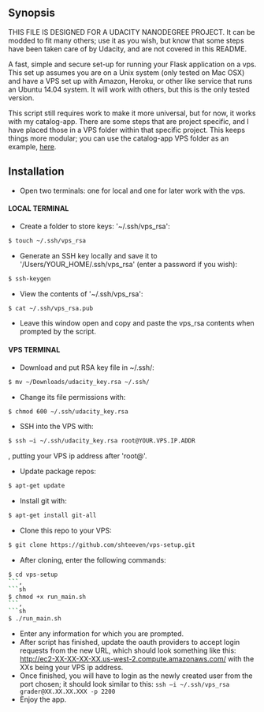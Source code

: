 ## Synopsis

THIS FILE IS DESIGNED FOR A UDACITY NANODEGREE PROJECT. It can be modded to fit many others; use it as you wish, but know that some steps have been taken care of by Udacity, and are not covered in this README.

A fast, simple and secure set-up for running your Flask application on a vps. This set up assumes you are on a Unix system (only tested on Mac OSX) and have a VPS set up with Amazon, Heroku, or other like service that runs an Ubuntu 14.04 system. It will work with others, but this is the only tested version.

This script still requires work to make it more universal, but for now, it works with my catalog-app. There are some steps that are project specific, and I have placed those in a VPS folder within that specific project. This keeps things more modular; you can use the catalog-app VPS folder as an example, [here][1].

## Installation
- Open two terminals: one for local and one for later work with the vps.
#### LOCAL TERMINAL
- Create a folder to store keys: '~/.ssh/vps_rsa':
```sh
$ touch ~/.ssh/vps_rsa
```
- Generate an SSH key locally and save it to '/Users/YOUR_HOME/.ssh/vps_rsa' (enter a password if you wish):
```sh
$ ssh-keygen
```
-  View the contents of '~/.ssh/vps_rsa':
```sh
$ cat ~/.ssh/vps_rsa.pub
```
- Leave this window open and copy and paste the vps_rsa contents when prompted by the script.
#### VPS TERMINAL
- Download and put RSA key file in ~/.ssh/:
```sh
$ mv ~/Downloads/udacity_key.rsa ~/.ssh/
```
- Change its file permissions with:
```sh
$ chmod 600 ~/.ssh/udacity_key.rsa
```
- SSH into the VPS with:
```sh
$ ssh –i ~/.ssh/udacity_key.rsa root@YOUR.VPS.IP.ADDR
```
, putting your VPS ip address after 'root@'.
- Update package repos:
```sh
$ apt-get update
```
- Install git with:
```sh
$ apt-get install git-all
```
- Clone this repo to your VPS:
```sh
$ git clone https://github.com/shteeven/vps-setup.git
```
- After cloning, enter the following commands:
```sh
$ cd vps-setup
```,
```sh
$ chmod +x run_main.sh
```,
```sh
$ ./run_main.sh
```
- Enter any information for which you are prompted.
- After script has finished, update the oauth providers to accept login requests from the new URL, which should look something like this:
http://ec2-XX-XX-XX-XX.us-west-2.compute.amazonaws.com/ with the XXs being your VPS ip address.
- Once finished, you will have to login as the newly created user from the port chosen; it should look similar to this: `ssh –i ~/.ssh/vps_rsa grader@XX.XX.XX.XXX -p 2200`
- Enjoy the app.

[1]: https://github.com/shteeven/catalog-app/tree/master/vps
